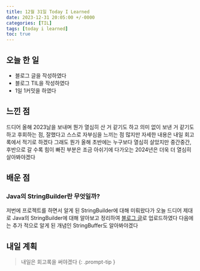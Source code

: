 ```yaml
---
title: 12월 31일 Today I Learned
date: 2023-12-31 20:05:00 +/-0000
categories: [TIL]
tags: [today i learned]
toc: true
---
```


## 오늘 한 일

* 블로그 글을 작성하였다
* 블로그 TIL을 작성하였다
* 1일 1커밋을 하였다

## 느낀 점

드디어 올해 2023날을 보내며 뭔가 열심히 산 거 같기도 하고 의미 없이 보낸 거 같기도 하고 후회하는 점, 잘했다고 스스로 자부심을 느끼는 점 많지만 자세한 내용은 내일 회고록에서 적기로 하겠다 그래도 뭔가 올해 초반에는 누구보다 열심히 살았지만 중간중간, 후반으로 갈 수록 힘이 빠진 부분은 조금 아쉬기에 다가오는 2024년은 더욱 더 열심히 살아봐야겠다

## 배운 점

### Java의 StringBuilder란 무엇일까?

저번에 프로젝트를 하면서 알게 된 StringBuilder에 대해 미뤄왔다가 오늘 드디어 제대로 Java의 StringBuilder에 대해 알아보고 정리하여 [블로그 글](https://jangwoojun.github.io/posts/Java%EC%9D%98StringBuilder%EB%9E%80-%EB%AC%B4%EC%97%87%EC%9D%BC%EA%B9%8C/)로 업로드하였다 다음에는 추가 적으로 알게 된 개념인 StringBuffer도 알아봐야겠다

## 내일 계획

> 내일은 회고록을 써야겠다
{: .prompt-tip }


